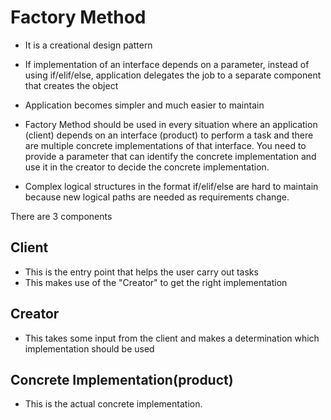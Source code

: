 # Factory Method

* It is a creational design pattern
* If implementation of an interface depends on a parameter, instead of using if/elif/else, application delegates the job to a separate component that creates the object
* Application becomes simpler and much easier to maintain

* Factory Method should be used in every situation where an application (client) depends on an interface (product) to perform a task and there are multiple concrete implementations of that interface. You need to provide a parameter that can identify the concrete implementation and use it in the creator to decide the concrete implementation.
* Complex logical structures in the format if/elif/else are hard to maintain because new logical paths are needed as requirements change.


There are 3 components

## Client
* This is the entry point that helps the user carry out tasks
* This makes use of the "Creator" to get the right implementation

## Creator
* This takes some input from the client and makes a determination which implementation should be used

## Concrete Implementation(product)
* This is the actual concrete implementation.
 
 